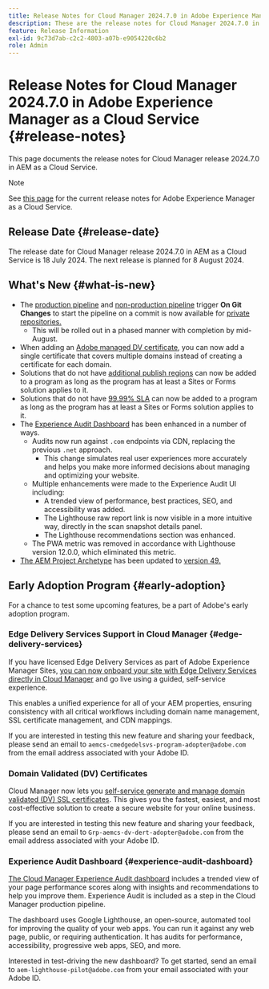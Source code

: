 ```yaml
---
title: Release Notes for Cloud Manager 2024.7.0 in Adobe Experience Manager as a Cloud Service
description: These are the release notes for Cloud Manager 2024.7.0 in AEM as a Cloud Service.
feature: Release Information
exl-id: 9c73d7ab-c2c2-4803-a07b-e9054220c6b2
role: Admin
---
```


# Release Notes for Cloud Manager 2024.7.0 in Adobe Experience Manager as a Cloud Service {#release-notes}

This page documents the release notes for Cloud Manager release 2024.7.0 in AEM as a Cloud Service.

>[!NOTE]
>
>See [this page](/help/release-notes/release-notes-cloud/release-notes-current.md) for the current release notes for Adobe Experience Manager as a Cloud Service.

## Release Date {#release-date}

The release date for Cloud Manager release 2024.7.0 in AEM as a Cloud Service is 18 July 2024. The next release is planned for 8 August 2024.

## What's New {#what-is-new}

* The [production pipeline](/help/implementing/cloud-manager/configuring-pipelines/configuring-production-pipelines.md#adding-production-pipeline) and [non-production pipeline](/help/implementing/cloud-manager/configuring-pipelines/configuring-non-production-pipelines.md#adding-non-production-pipeline) trigger **On Git Changes** to start the pipeline on a commit is now available for [private repositories.](/help/implementing/cloud-manager/managing-code/private-repositories.md)
  * This will be rolled out in a phased manner with completion by mid-August.
* When adding an [Adobe managed DV certificate](/help/implementing/cloud-manager/managing-ssl-certifications/add-ssl-certificate.md), you can now add a single certificate that covers multiple domains instead of creating a certificate for each domain.
* Solutions that do not have [additional publish regions](/help/operations/additional-publish-regions.md) can now be added to a program as long as the program has at least a Sites or Forms solution applies to it.
* Solutions that do not have [99.99% SLA](/help/implementing/cloud-manager/getting-access-to-aem-in-cloud/creating-production-programs.md#sla) can now be added to a program as long as the program has at least a Sites or Forms solution applies to it.
* The [Experience Audit Dashboard](/help/implementing/cloud-manager/experience-audit-dashboard.md) has been enhanced in a number of ways.
  * Audits now run against `.com` endpoints via CDN, replacing the previous `.net` approach.
    * This change simulates real user experiences more accurately and helps you make more informed decisions about managing and optimizing your website.
  * Multiple enhancements were made to the Experience Audit UI including:
    * A trended view of performance, best practices, SEO, and accessibility was added.
    * The Lighthouse raw report link is now visible in a more intuitive way, directly in the scan snapshot details panel.
    * The Lighthouse recommendations section was enhanced.
  * The PWA metric was removed in accordance with Lighthouse version 12.0.0, which eliminated this metric.
* [The AEM Project Archetype](https://experienceleague.adobe.com/docs/experience-manager-core-components/using/developing/archetype/overview.html) has been updated to [version 49.](https://github.com/adobe/aem-project-archetype/tree/aem-project-archetype-49)

## Early Adoption Program {#early-adoption}

For a chance to test some upcoming features, be a part of Adobe's early adoption program.

### Edge Delivery Services Support in Cloud Manager {#edge-delivery-services}

If you have licensed Edge Delivery Services as part of Adobe Experience Manager Sites, [you can now onboard your site with Edge Delivery Services directly in Cloud Manager](/help/implementing/cloud-manager/edge-delivery-services.md) and go live using a guided, self-service experience.

This enables a unified experience for all of your AEM properties, ensuring consistency with all critical workflows including domain name management, SSL certificate management, and CDN mappings.

If you are interested in testing this new feature and sharing your feedback, please send an email to `aemcs-cmedgedelsvs-program-adopter@adobe.com` from the email address associated with your Adobe ID. 

### Domain Validated (DV) Certificates

Cloud Manager now lets you [self-service generate and manage domain validated (DV) SSL certificates](/help/implementing/cloud-manager/managing-ssl-certifications/add-ssl-certificate.md). This gives you the fastest, easiest, and most cost-effective solution to create a secure website for your online business.

If you are interested in testing this new feature and sharing your feedback, please send an email to `Grp-aemcs-dv-dert-adopter@adobe.com` from the email address associated with your Adobe ID.

### Experience Audit Dashboard {#experience-audit-dashboard}

[The Cloud Manager Experience Audit dashboard](/help/implementing/cloud-manager/experience-audit-dashboard.md) includes a trended view of your page performance scores along with insights and recommendations to help you improve them. Experience Audit is included as a step in the Cloud Manager production pipeline.

The dashboard uses Google Lighthouse, an open-source, automated tool for improving the quality of your web apps. You can run it against any web page, public, or requiring authentication. It has audits for performance, accessibility, progressive web apps, SEO, and more.

Interested in test-driving the new dashboard? To get started, send an email to `aem-lighthouse-pilot@adobe.com` from your email associated with your Adobe ID.
